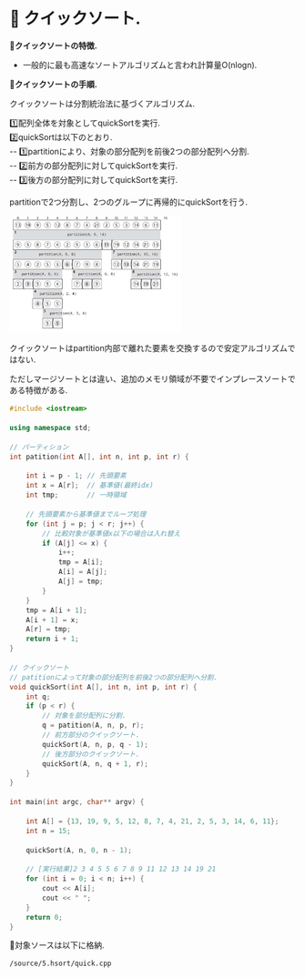 
# :closed_book: クイックソート.

:pushpin:**クイックソートの特徴.**
- 一般的に最も高速なソートアルゴリズムと言われ計算量O(nlogn).

:pushpin:**クイックソートの手順.**  

クイックソートは分割統治法に基づくアルゴリズム.  

:one:配列全体を対象としてquickSortを実行.  
:two:quickSortは以下のとおり.  
-- :one:partitionにより、対象の部分配列を前後2つの部分配列へ分割.  
-- :two:前方の部分配列に対してquickSortを実行.  
-- :three:後方の部分配列に対してquickSortを実行.  

partitionで2つ分割し、2つのグループに再帰的にquickSortを行う.

<img src='../.vuepress/public/quicksort-1.png' style='width:60%;' />  

クイックソートはpartition内部で離れた要素を交換するので安定アルゴリズムではない.

ただしマージソートとは違い、追加のメモリ領域が不要でインプレースソートである特徴がある.
```cpp
#include <iostream>

using namespace std;

// パーティション
int patition(int A[], int n, int p, int r) {
    
    int i = p - 1; // 先頭要素
    int x = A[r];  // 基準値(最終idx)
    int tmp;       // 一時領域
    
    // 先頭要素から基準値までループ処理
    for (int j = p; j < r; j++) {
        // 比較対象が基準値x以下の場合は入れ替え
        if (A[j] <= x) {
            i++;
            tmp = A[i];
            A[i] = A[j];
            A[j] = tmp;
        }
    }
    tmp = A[i + 1];
    A[i + 1] = x;
    A[r] = tmp;
    return i + 1;
}

// クイックソート
// patitionによって対象の部分配列を前後2つの部分配列へ分割.
void quickSort(int A[], int n, int p, int r) {
    int q;
    if (p < r) {
        // 対象を部分配列に分割.
        q = patition(A, n, p, r);
        // 前方部分のクイックソート.
        quickSort(A, n, p, q - 1);
        // 後方部分のクイックソート.
        quickSort(A, n, q + 1, r);
    }
}

int main(int argc, char** argv) {
    
    int A[] = {13, 19, 9, 5, 12, 8, 7, 4, 21, 2, 5, 3, 14, 6, 11};
    int n = 15;
    
    quickSort(A, n, 0, n - 1);
    
    // [実行結果]2 3 4 5 5 6 7 8 9 11 12 13 14 19 21
    for (int i = 0; i < n; i++) {
        cout << A[i];
        cout << " ";
    }
    return 0;
}
```

:mag_right:対象ソースは以下に格納.
```
/source/5.hsort/quick.cpp
```